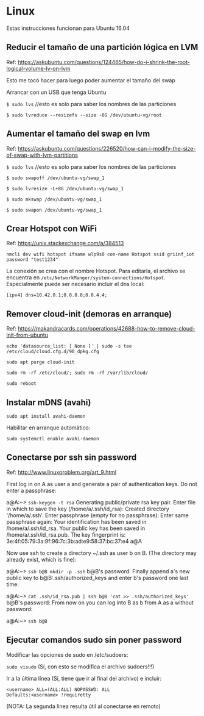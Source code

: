 # Linux

Estas instrucciones funcionan para Ubuntu 16.04

## Reducir el tamaño de una partición lógica en LVM

Ref: https://askubuntu.com/questions/124465/how-do-i-shrink-the-root-logical-volume-lv-on-lvm

Esto me tocó hacer para luego poder aumentar el tamaño del swap

Arrancar con un USB que tenga Ubuntu

`$ sudo lvs` //esto es solo para saber los nombres de las particiones

`$ sudo lvreduce --resizefs --size -8G /dev/ubuntu-vg/root`


## Aumentar el tamaño del swap en lvm

Ref: https://askubuntu.com/questions/226520/how-can-i-modify-the-size-of-swap-with-lvm-partitions

`$ sudo lvs` //esto es solo para saber los nombres de las particiones

`$ sudo swapoff /dev/ubuntu-vg/swap_1`

`$ sudo lvresize -L+8G /dev/ubuntu-vg/swap_1`

`$ sudo mkswap /dev/ubuntu-vg/swap_1`

`$ sudo swapon /dev/ubuntu-vg/swap_1`

## Crear Hotspot con WiFi

Ref: https://unix.stackexchange.com/a/384513

`nmcli dev wifi hotspot ifname wlp9s0 con-name Hotspot ssid griinf_iot password "test1234"`

La conexión se crea con el nombre Hotspot. Para editarla, el archivo se encuentra en `/etc/NetworkManger/system-connections/Hotspot`. Especialmente puede ser necesario incluir el dns local:

`[ipv4]
dns=10.42.0.1;8.8.8.8;8.8.4.4;`

## Remover cloud-init (demoras en arranque)

Ref: https://makandracards.com/operations/42688-how-to-remove-cloud-init-from-ubuntu

`echo 'datasource_list: [ None ]' | sudo -s tee /etc/cloud/cloud.cfg.d/90_dpkg.cfg`

`sudo apt purge cloud-init`

`sudo rm -rf /etc/cloud/; sudo rm -rf /var/lib/cloud/`

`sudo reboot`

## Instalar mDNS (avahi)

`sudo apt install avahi-daemon`

Habilitar en arranque automàtico:

`sudo systemctl enable avahi-daemon`

## Conectarse por ssh sin password

Ref: http://www.linuxproblem.org/art_9.html

First log in on A as user a and generate a pair of authentication keys. Do not enter a passphrase:

a@A:~> `ssh-keygen -t rsa`
Generating public/private rsa key pair.
Enter file in which to save the key (/home/a/.ssh/id_rsa): 
Created directory '/home/a/.ssh'.
Enter passphrase (empty for no passphrase): 
Enter same passphrase again: 
Your identification has been saved in /home/a/.ssh/id_rsa.
Your public key has been saved in /home/a/.ssh/id_rsa.pub.
The key fingerprint is:
3e:4f:05:79:3a:9f:96:7c:3b:ad:e9:58:37:bc:37:e4 a@A

Now use ssh to create a directory ~/.ssh as user b on B. (The directory may already exist, which is fine):

a@A:~> `ssh b@B mkdir -p .ssh`
b@B's password: 
Finally append a's new public key to b@B:.ssh/authorized_keys and enter b's password one last time:

a@A:~> `cat .ssh/id_rsa.pub | ssh b@B 'cat >> .ssh/authorized_keys'`
b@B's password: 
From now on you can log into B as b from A as a without password:

a@A:~> `ssh b@B`

## Ejecutar comandos sudo sin poner password

Modificar las opciones de sudo en /etc/sudoers:

`sudo visudo` (Sí, con esto se modifica el archivo sudoers!!!)

Ir a la última línea (Sí, tiene que ir al final del archivo) e incluir:
```
<username> ALL=(ALL:ALL) NOPASSWD: ALL
Defaults:<username>	!requiretty
```
(NOTA: La segunda línea resulta útil al conectarse en remoto)


